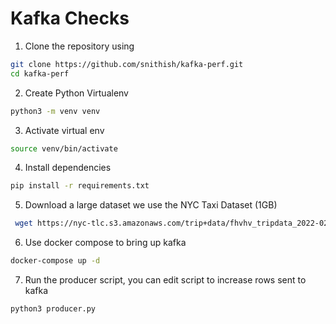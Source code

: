 # Kafka Checks

1. Clone the repository using 
```sh
git clone https://github.com/snithish/kafka-perf.git
cd kafka-perf
```

2. Create Python Virtualenv
```sh
python3 -m venv venv
```

3. Activate virtual env
```sh
source venv/bin/activate
```
4. Install dependencies
```sh
pip install -r requirements.txt
```

5. Download a large dataset we use the NYC Taxi Dataset (1GB)
```sh
 wget https://nyc-tlc.s3.amazonaws.com/trip+data/fhvhv_tripdata_2022-02.csv
```

6. Use docker compose to bring up kafka
```sh
docker-compose up -d
```

7. Run the producer script, you can edit script to increase rows sent to kafka
```sh
python3 producer.py
```